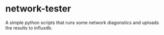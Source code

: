 # network-tester
A simple python scripts that runs some network diagonstics and uploads the results to influxdb.
